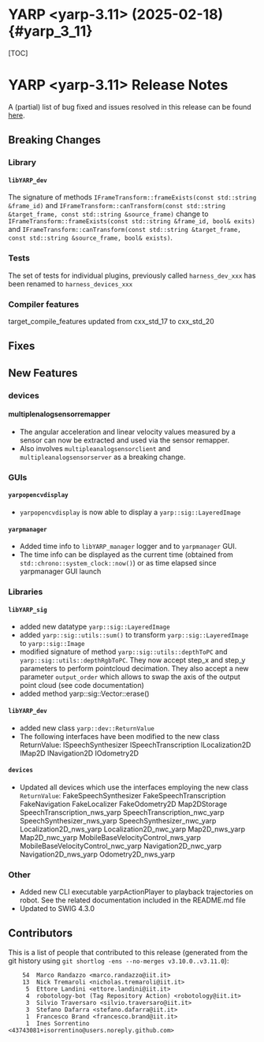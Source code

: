 YARP <yarp-3.11> (2025-02-18)                                         {#yarp_3_11}
=======================

[TOC]

YARP <yarp-3.11> Release Notes
========================


A (partial) list of bug fixed and issues resolved in this release can be found
[here](https://github.com/robotology/yarp/issues?q=label%3A%22Fixed+in%3A+YARP+yarp-3.10%22).

Breaking Changes
----------------

### Library

#### `libYARP_dev`

The signature of methods `IFrameTransform::frameExists(const std::string &frame_id)` and `IFrameTransform::canTransform(const std::string &target_frame, const std::string &source_frame)` change to `IFrameTransform::frameExists(const std::string &frame_id, bool& exits)` and `IFrameTransform::canTransform(const std::string &target_frame, const std::string &source_frame, bool& exists)`.

### Tests

The set of tests for individual plugins, previously called `harness_dev_xxx` has been renamed to `harness_devices_xxx`

### Compiler features

target_compile_features updated from cxx_std_17 to cxx_std_20

Fixes
-----

New Features
------------

### devices

#### multiplenalogsensorremapper

* The angular acceleration and linear velocity values measured by a sensor can now be extracted and used via the sensor remapper.
* Also involves `multipleanalogsensorclient` and `multipleanalogsensorserver` as a breaking change.

### GUIs

#### `yarpopencvdisplay`

* `yarpopencvdisplay` is now able to display a `yarp::sig::LayeredImage`

#### `yarpmanager`
  * Added time info to `libYARP_manager` logger and to `yarpmanager` GUI.
  * The time info can be displayed as the current time (obtained from `std::chrono::system_clock::now()`) or as time elapsed since yarpmanager GUI launch

### Libraries

#### `libYARP_sig`

* added new datatype `yarp::sig::LayeredImage`
* added `yarp::sig::utils::sum()` to transform `yarp::sig::LayeredImage` to `yarp::sig::Image`
* modified signature of method `yarp::sig::utils::depthToPC` and `yarp::sig::utils::depthRgbToPC`.
  They now accept step_x and step_y parameters to perform pointcloud decimation.
  They also accept a new parameter `output_order` which allows to swap the axis of the output point cloud (see code documentation)
* added method yarp::sig::Vector::erase()

#### `libYARP_dev`

* added new class `yarp::dev::ReturnValue`
* The following interfaces have been modified to the new class ReturnValue:
  ISpeechSynthesizer
  ISpeechTranscription
  ILocalization2D
  IMap2D
  INavigation2D
  IOdometry2D

#### `devices`

* Updated all devices which use the interfaces employing the new class `ReturnValue`:
  FakeSpeechSynthesizer
  FakeSpeechTranscription
  FakeNavigation
  FakeLocalizer
  FakeOdometry2D
  Map2DStorage
  SpeechTranscription_nws_yarp
  SpeechTranscription_nwc_yarp
  SpeechSynthesizer_nws_yarp
  SpeechSynthesizer_nwc_yarp
  Localization2D_nws_yarp
  Localization2D_nwc_yarp
  Map2D_nws_yarp
  Map2D_nwc_yarp
  MobileBaseVelocityControl_nws_yarp
  MobileBaseVelocityControl_nwc_yarp
  Navigation2D_nwc_yarp
  Navigation2D_nws_yarp
  Odometry2D_nws_yarp

### Other

* Added new CLI executable yarpActionPlayer to playback trajectories on robot.
  See the related documentation included in the README.md file
* Updated to SWIG 4.3.0

Contributors
------------

This is a list of people that contributed to this release (generated from the
git history using `git shortlog -ens --no-merges v3.10.0..v3.11.0`):

```
    54	Marco Randazzo <marco.randazzo@iit.it>
    13	Nick Tremaroli <nicholas.tremaroli@iit.it>
     5	Ettore Landini <ettore.landini@iit.it>
     4	robotology-bot (Tag Repository Action) <robotology@iit.it>
     3	Silvio Traversaro <silvio.traversaro@iit.it>
     3	Stefano Dafarra <stefano.dafarra@iit.it>
     1	Francesco Brand <francesco.brand@iit.it>
     1	Ines Sorrentino <43743081+isorrentino@users.noreply.github.com>
```
